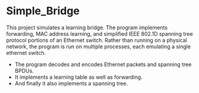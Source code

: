 # Simple_Bridge

This project simulates a learning bridge. The program implements forwarding, MAC address learning, and simplified IEEE 802.1D spanning tree 
protocol portions of an Ethernet switch. Rather than running on a physical network, the program is run on multiple processes, each 
emulating a single ethernet switch. 

- The program decodes and encodes Ethernet packets and spanning tree BPDUs. 
- It implements a learning table as well as forwarding. 
- And finally it also implements a spanning tree. 
